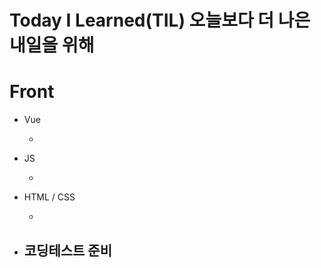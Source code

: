 # Today I Learned(TIL) 오늘보다 더 나은 내일을 위해

# Front

- Vue

  -

- JS

  -

- HTML / CSS

  -

- 코딩테스트 준비
  -
